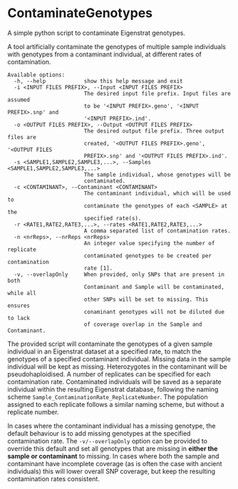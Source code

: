 # ContaminateGenotypes
A simple python script to contaminate Eigenstrat genotypes. 

A tool artificially contaminate the genotypes of multiple sample individuals 
with genotypes from a contaminant individual, at different rates of contamination.

```
Available options:
  -h, --help            show this help message and exit
  -i <INPUT FILES PREFIX>, --Input <INPUT FILES PREFIX>
                        The desired input file prefix. Input files are assumed
                        to be '<INPUT PREFIX>.geno', '<INPUT PREFIX>.snp' and
                        '<INPUT PREFIX>.ind'.
  -o <OUTPUT FILES PREFIX>, --Output <OUTPUT FILES PREFIX>
                        The desired output file prefix. Three output files are
                        created, '<OUTPUT FILES PREFIX>.geno', '<OUTPUT FILES
                        PREFIX>.snp' and '<OUTPUT FILES PREFIX>.ind'.
  -s <SAMPLE1,SAMPLE2,SAMPLE3,...>, --Samples <SAMPLE1,SAMPLE2,SAMPLE3,...>
                        The sample individual, whose genotypes will be
                        contaminated.
  -c <CONTAMINANT>, --Contaminant <CONTAMINANT>
                        The contaminant individual, which will be used to
                        contaminate the genotypes of each <SAMPLE> at the
                        specified rate(s).
  -r <RATE1,RATE2,RATE3,...>, --rates <RATE1,RATE2,RATE3,...>
                        A comma separated list of contamination rates.
  -n <nrReps>, --nrReps <nrReps>
                        An integer value specifying the number of replicate
                        contaminated genotypes to be created per contamination
                        rate [1].
  -v, --overlapOnly     When provided, only SNPs that are present in both
                        Contaminant and Sample will be contaminated, while all
                        other SNPs will be set to missing. This ensures
                        conaminant genotypes will not be diluted due to lack
                        of coverage overlap in the Sample and Contaminant.
```
The provided script will contaminate the genotypes of a given sample individual 
in an Eigenstrat dataset at a specified rate, to match the genotypes of a 
specified contaminant individual. Missing data in the sample individual will be 
kept as missing. Heterozygotes in the contaminant will be pseudohaploidised. A 
number of replicates can be specified for each contamination rate. Contaminated 
individuals will be saved as a separate individual within the resulting 
Eigenstrat database, following the naming scheme ``Sample_ContaminationRate_ReplicateNumber``. 
The population assigned to each replicate follows a similar naming scheme, but without a replicate number.

In cases where the contaminant individual has a missing genotype, the default behaviour is to add missing genotypes at the specified contamination rate. The ``-v/--overlapOnly`` option can be provided to override this default and set all genotypes that are missing in **either the sample or contaminant** to missing. In cases where both the sample and contaminant have incomplete coverage (as is often the case with ancient individuals) this will lower overall SNP coverage, but keep the resulting contamination rates consistent.
